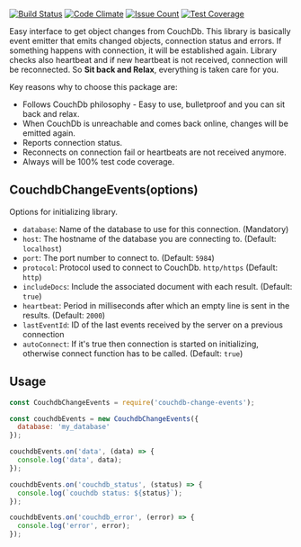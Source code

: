 [![Build Status](https://travis-ci.org/soukand/couchdb-change-events.svg?branch=master)](https://travis-ci.org/soukand/couchdb-change-events) [![Code Climate](https://codeclimate.com/github/soukand/couchdb-change-events/badges/gpa.svg)](https://codeclimate.com/github/soukand/couchdb-change-events) [![Issue Count](https://codeclimate.com/github/soukand/couchdb-change-events/badges/issue_count.svg)](https://codeclimate.com/github/soukand/couchdb-change-events) [![Test Coverage](https://codeclimate.com/github/soukand/couchdb-change-events/badges/coverage.svg)](https://codeclimate.com/github/soukand/couchdb-change-events/coverage)

Easy interface to get object changes from CouchDb. This library is basically event emitter that emits changed objects, connection status and errors. If something happens with connection, it will be established again. Library checks also heartbeat and if new heartbeat is not received, connection will be reconnected. So **Sit back and Relax**, everything is taken care for you.

Key reasons why to choose this package are:
* Follows CouchDb philosophy - Easy to use, bulletproof and you can sit back and relax.
* When CouchDb is unreachable and comes back online, changes will be emitted again.
* Reports connection status.
* Reconnects on connection fail or heartbeats are not received anymore.
* Always will be 100% test code coverage.

## CouchdbChangeEvents(options)
Options for initializing library.

* `database`: Name of the database to use for this connection. (Mandatory)
* `host`: The hostname of the database you are connecting to. (Default:
  `localhost`)
* `port`: The port number to connect to. (Default: `5984`)
* `protocol`: Protocol used to connect to CouchDb. `http/https` (Default: `http`)
* `includeDocs`: Include the associated document with each result. (Default: `true`)
* `heartbeat`: Period in milliseconds after which an empty line is sent in the results. (Default: `2000`)
* `lastEventId`: ID of the last events received by the server on a previous connection
* `autoConnect`: If it's true then connection is started on initializing, otherwise connect function has to be called. (Default: `true`)


## Usage
```javascript
const CouchdbChangeEvents = require('couchdb-change-events');

const couchdbEvents = new CouchdbChangeEvents({
  database: 'my_database'
});

couchdbEvents.on('data', (data) => {
  console.log('data', data);
});

couchdbEvents.on('couchdb_status', (status) => {
  console.log(`couchdb status: ${status}`);
});

couchdbEvents.on('couchdb_error', (error) => {
  console.log('error', error);
});

```
